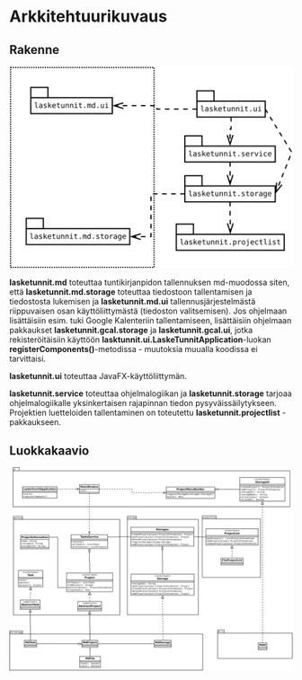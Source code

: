 # Arkkitehtuurikuvaus

## Rakenne

![Paketit](paketit.svg)

**lasketunnit.md** toteuttaa tuntikirjanpidon tallennuksen md-muodossa siten, että **lasketunnit.md.storage** toteuttaa tiedostoon tallentamisen ja tiedostosta lukemisen ja **lasketunnit.md.ui** tallennusjärjestelmästä riippuvaisen osan käyttöliittymästä (tiedoston valitsemisen). Jos ohjelmaan lisättäisiin esim. tuki Google Kalenteriin tallentamiseen, lisättäisiin ohjelmaan pakkaukset **lasketunnit.gcal.storage** ja **lasketunnit.gcal.ui**, jotka rekisteröitäisiin käyttöön **lasktunnit.ui.LaskeTunnitApplication**-luokan **registerComponents()**-metodissa - muutoksia muualla koodissa ei tarvittaisi.

**lasketunnit.ui** toteuttaa JavaFX-käyttöliittymän.

**lasketunnit.service** toteuttaa ohjelmalogiikan ja **lasketunnit.storage** tarjoaa ohjelmalogiikalle yksinkertaisen rajapinnan tiedon pysyväissäilytykseen. Projektien luetteloiden tallentaminen on toteutettu **lasketunnit.projectlist** -pakkaukseen.

## Luokkakaavio

![Luokkakaavio](luokkakaavio.svg)

